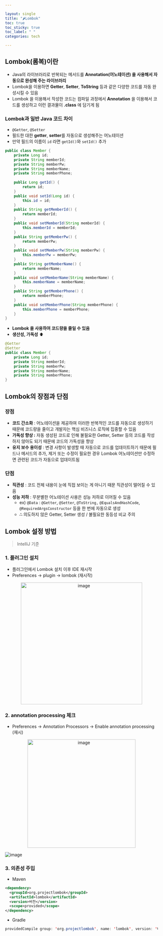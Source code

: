 ```yaml
---

layout: single
title: "🌶️Lombok"
toc: true
toc_sticky: true
toc_label: " "
categories: tech

---
```


## Lombok(롬복)이란

- Java의 라이브러리로 반복되는 메서드를 **Annotation(어노테이션) 을 사용해서 자동으로 완성해 주는 라이브러리**
- Lombok을 이용하면 **Getter**, **Setter**, **ToString** 등과 같은 다양한 코드를 자동 완성시킬 수 있음
- Lombok 을 이용해서 작성한 코드는 컴파일 과정에서 **Annotation** 을 이용해서 코드를 생성하고 이런 결과물이 **.class** 에 담기게 됨

### Lombok과 일반 Java 코드 차이

- `@Getter`, `@Setter`
- 필드한 대한 **getter**, **setter**를 자동으로 생성해주는 어노테이션
- 만약 필드의 이름이 `id` 라면 `getId()`와 `setId()` 추가

```java
public class Member {
    private Long id;
    private String memberId;
    private String memberPw;
    private String memberName;
    private String memberPhone;
    
	public Long getId() {
		return id;
	}
	public void setId(Long id) {
		this.id = id;
	}
	public String getMemberId() {
		return memberId;
	}
	public void setMemberId(String memberId) {
		this.memberId = memberId;
	}
	public String getMemberPw() {
		return memberPw;
	}
	public void setMemberPw(String memberPw) {
		this.memberPw = memberPw;
	}
	public String getMemberName() {
		return memberName;
	}
	public void setMemberName(String memberName) {
		this.memberName = memberName;
	}
	public String getMemberPhone() {
		return memberPhone;
	}
	public void setMemberPhone(String memberPhone) {
		this.memberPhone = memberPhone;
	}
}
```

- **Lombok 을 사용하여 코드량을 줄일 수 있음**
- **생산성, 가독성** ⬆️

```java
@Getter
@Setter
public class Member {
    private Long id;
    private String memberId;
    private String memberPw;
    private String memberName;
    private String memberPhone;
}
```

## Lombok의 장점과 단점

### 장점

- **코드 간소화** :  어노테이션을 제공하여 이러한 반복적인 코드를 자동으로 생성하기 때문에 코드량을 줄이고 개발자는 핵심 비즈니스 로직에 집중할 수 있음
- **가독성 향상 :** 자동 생성된 코드로 인해 불필요한 Getter, Setter 등의 코드를 작성하지 않아도 되기  때문에 코드의 가독성을 향상
- **유지 보수 용이성** : 변경 사항이 발생할 때 자동으로 코드를 업데이트하기 때문에 필드나 메서드의 추가, 제거 또는 수정이 필요한 경우 Lombok 어노테이션만 수정하면 관련된 코드가 자동으로 업데이트됨

### 단점

- **직관성**  : 코드 전체 내용이 눈에 직접 보이는 게 아니기 때문 직관성이 떨어질 수 있음
- **성능 저하** : 무분별한 어노테이션 사용은 성능 저하로 이어질 수 있음
    - ex) `@Data` : `@Getter`, `@Setter`, `@ToString,` `@EqualsAndHashCode`, `@RequiredArgsConstructor` 등을 한 번에 자동으로 생성
    - **∴** 의도하지 않은 Getter, Setter 생성 / 불필요한 동등성 비교 주의

## Lombok 설정 방법

> IntelliJ 기준
> 

### 1. 플러그인 설치

- 플러그인에서 Lombok 설치 이후 IDE 재시작
- Preferences → plugin → lombok (재시작)

<center><img width="400" alt="image" src="https://github.com/why-only-english/Programmers/assets/114092152/c796acc2-4e7a-417b-b322-3cc9c94552d2"></center>

### 2. ****annotation processing 체크****

- Preferences → Annotation Processors → Enable annotation processing (재시)

<center><img width="356" alt="image" src="https://github.com/why-only-english/Programmers/assets/114092152/c352a162-c42e-40d0-870d-18b5ca3b2910"></center>

![image](https://github.com/why-only-english/Programmers/assets/114092152/043341a4-b4f0-46f9-8025-032fc37bd888)


### 3. 의존성 주입

- Maven

```xml
<dependency>
  <groupId>org.projectlombok</groupId>
  <artifactId>lombok</artifactId>
  <version>버전</version>
  <scope>provided</scope>
</dependency>
```

- Gradle

```java
providedCompile group: 'org.projectlombok', name: 'lombok', version: '버전'
```
